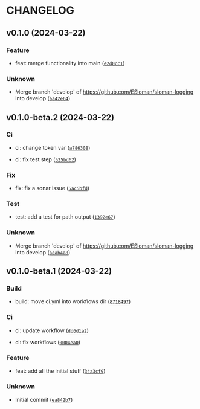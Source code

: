 # CHANGELOG



## v0.1.0 (2024-03-22)

### Feature

* feat: merge functionality into main ([`e2d0cc1`](https://github.com/ESloman/sloman-logging/commit/e2d0cc165591cff1a312121ec29922732746fedb))

### Unknown

* Merge branch &#39;develop&#39; of https://github.com/ESloman/sloman-logging into develop ([`aa42e64`](https://github.com/ESloman/sloman-logging/commit/aa42e641109abf9f346915b3834cee4cbf858a03))


## v0.1.0-beta.2 (2024-03-22)

### Ci

* ci: change token var ([`a786308`](https://github.com/ESloman/sloman-logging/commit/a78630805e22969fd41ae832ba396cd6af43d471))

* ci: fix test step ([`525bd62`](https://github.com/ESloman/sloman-logging/commit/525bd627a8561b488c3373384e76a70fd2e30cc4))

### Fix

* fix: fix a sonar issue ([`5ac5bfd`](https://github.com/ESloman/sloman-logging/commit/5ac5bfdb083ed2bfb97ae6bbfa389eeabf0973db))

### Test

* test: add a test for path output ([`1392e67`](https://github.com/ESloman/sloman-logging/commit/1392e6732306dd8bf5ec65411353f39e295fe405))

### Unknown

* Merge branch &#39;develop&#39; of https://github.com/ESloman/sloman-logging into develop ([`aeab4a8`](https://github.com/ESloman/sloman-logging/commit/aeab4a82eafb42f0db5ad043f0c4e61a8a0da32e))


## v0.1.0-beta.1 (2024-03-22)

### Build

* build: move ci.yml into workflows dir ([`8718497`](https://github.com/ESloman/sloman-logging/commit/8718497a7d418e1dfc9334ef0a56bdcd8b000575))

### Ci

* ci: update workflow ([`dd6d1a2`](https://github.com/ESloman/sloman-logging/commit/dd6d1a2ff231d912de2c25ef877534e19bf72708))

* ci: fix workflows ([`0004ea0`](https://github.com/ESloman/sloman-logging/commit/0004ea0b4093a0116bba43952032f5e7c7e4037b))

### Feature

* feat: add all the initial stuff ([`34a3cf9`](https://github.com/ESloman/sloman-logging/commit/34a3cf97da1e41228a26d74f2cb80985e1166cd1))

### Unknown

* Initial commit ([`ea842b7`](https://github.com/ESloman/sloman-logging/commit/ea842b708882ac06ffcf055dce31039124509a75))
